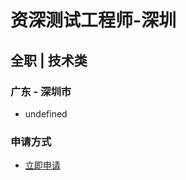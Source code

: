
# 资深测试工程师-深圳
## 全职  |  技术类
### 广东 - 深圳市

- undefined
### 申请方式
- <a href="mailto:hr@tuya.com?subject=求职简历-资深测试工程师-深圳-来自GitHub">立即申请</a>